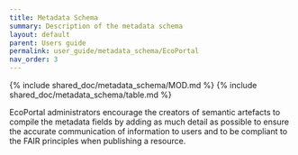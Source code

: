 ```yaml
---
title: Metadata Schema
summary: Description of the metadata schema
layout: default
parent: Users guide
permalink: user_guide/metadata_schema/EcoPortal
nav_order: 3
---
```



{% include shared_doc/metadata_schema/MOD.md  %}
{% include shared_doc/metadata_schema/table.md  %}


EcoPortal administrators encourage the creators of semantic artefacts to compile the metadata fields by adding as much detail as possible to ensure the accurate communication of information to users and to be compliant to the FAIR principles when publishing a resource.